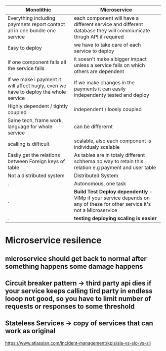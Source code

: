 Monolithic |Microservice |
--- | --- | 
Everything including paymnets report contact all in one bundle one service | each component will have a different service and different database they will commiunicate thrugh API if required | 
Easy to deploy | we have to take care of each service to deploy | 
If one component fails all the service fails | it soesn't make a bigger impact unless a service fails on which others are dependent | 
If we make i payment it will affect hugly, even we have to deploy the whole service | If we make changes in the payments it can easily independenty tested and deploy |
Highly dependent / tightly coupled | independent / loosly coupled |
Same tech, frame work, language for whole service | can be differernt |
scalling is difficult | scalable, also each component is individualy scalable
Easily get the relations between Foreign keys of table | As tables are in totaly different schhema no way to retain this relation e.g payment and user table |
Not a distributed system | Distributed System |
. | Autonomous, one task  |
. | **Build Test Deploy dependently** -VIMp if your service depends on any of these for other service it's not a Microservice |
. | **testing deploying scaling is easier** |

# Microservice resilence
## microservice should get back to normal after something happens some damage happens
## Circuit breaker pattern -> third party api dies if your service keeps calling tird party in endless looop not good, so you have to limit number of requests or responses to some threshold 
##  Stateless Services -> copy of services that can work as original 
https://www.atlassian.com/incident-management/kpis/sla-vs-slo-vs-sli
